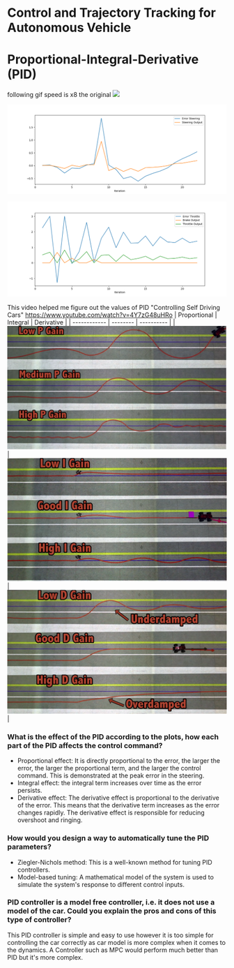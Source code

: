 # Control and Trajectory Tracking for Autonomous Vehicle

# Proportional-Integral-Derivative (PID)
following gif speed is x8 the original
 ![](control.gif)

![](Steering.png)



![](Throttle.png)

This video helped me figure out the values of PID
"Controlling Self Driving Cars" 
https://www.youtube.com/watch?v=4Y7zG48uHRo
| Proportional | Integral | Derivative |
| ------------ | -------- | ---------- |
| ![](p.png) | ![](i.png) | ![](d.png) |


### What is the effect of the PID according to the plots, how each part of the PID affects the control command?
- Proportional effect: It is directly proportional to the error, the larger the error, the larger the proportional term, and the larger the control command. This is demonstrated at the peak error in the steering.
- Integral effect: the integral term increases over time as the error persists. 
- Derivative effect: The derivative effect is proportional to the derivative of the error. This means that the derivative term increases as the error changes rapidly. The derivative effect is responsible for reducing overshoot and ringing.
### How would you design a way to automatically tune the PID parameters?
- Ziegler-Nichols method: This is a well-known method for tuning PID controllers.
- Model-based tuning: A mathematical model of the system is used to simulate the system's response to different control inputs.

### PID controller is a model free controller, i.e. it does not use a model of the car. Could you explain the pros and cons of this type of controller?
This PID controller is simple and easy to use however it is too simple for controlling the car correctly as car model is more complex when it comes to the dynamics. A Controller such as MPC would perform much better than PID but it's more complex.
